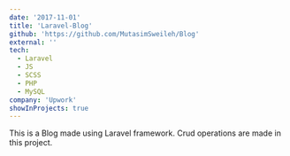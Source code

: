 ```yaml
---
date: '2017-11-01'
title: 'Laravel-Blog'
github: 'https://github.com/MutasimSweileh/Blog'
external: ''
tech:
  - Laravel
  - JS
  - SCSS
  - PHP
  - MySQL
company: 'Upwork'
showInProjects: true
---
```


This is a Blog made using Laravel framework. Crud operations are made in this project.
